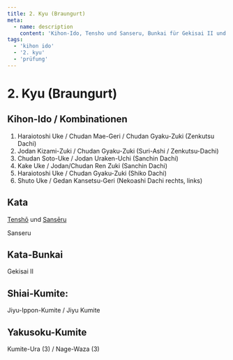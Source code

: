 ```yaml
---
title: 2. Kyu (Braungurt)
meta:
  - name: description 
    content: 'Kihon-Ido, Tensho und Sanseru, Bunkai für Gekisai II und 2 Kumite Formen' 
tags:
  - 'kihon ido'
  - '2. kyu'
  - 'prüfung'
---
```


# 2. Kyu (Braungurt)

## Kihon-Ido / Kombinationen

1. Haraiotoshi Uke / Chudan Mae-Geri / Chudan Gyaku-Zuki (Zenkutsu Dachi)
2. Jodan Kizami-Zuki / Chudan Gyaku-Zuki (Suri-Ashi / Zenkutsu-Dachi)
3. Chudan Soto-Uke / Jodan Uraken-Uchi (Sanchin Dachi)
4. Kake Uke / Jodan/Chudan Ren Zuki (Sanchin Dachi)
5. Haraiotoshi Uke / Chudan Gyaku-Zuki (Shiko Dachi)
6. Shuto Uke / Gedan Kansetsu-Geri (Nekoashi Dachi rechts, links)

## Kata

[Tenshō](/kata/tenshō) und [Sansēru](/kata/sansēru)

Sanseru

## Kata-Bunkai

Gekisai II

## Shiai-Kumite:

Jiyu-Ippon-Kumite / Jiyu Kumite

## Yakusoku-Kumite

Kumite-Ura (3) / Nage-Waza (3)
